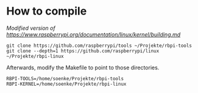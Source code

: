 # How to compile
*Modified version of https://www.raspberrypi.org/documentation/linux/kernel/building.md*

    git clone https://github.com/raspberrypi/tools ~/Projekte/rbpi-tools
    git clone --depth=1 https://github.com/raspberrypi/linux ~/Projekte/rbpi-linux

Afterwards, modify the Makefile to point to those directories.

    RBPI-TOOLS=/home/soenke/Projekte/rbpi-tools
    RBPI-KERNEL=/home/soenke/Projekte/rbpi-linux

